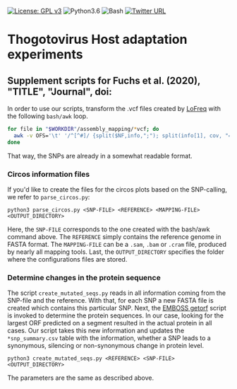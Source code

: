 [![License: GPL v3](https://img.shields.io/badge/License-GPL%20v3-blue.svg)](https://www.gnu.org/licenses/gpl-3.0)
![Python3.6](https://img.shields.io/badge/Language-Python_3.6-steelblue.svg)
![Bash](https://img.shields.io/badge/Language-Bash-green.svg)
[![Twitter URL](https://img.shields.io/twitter/url/https/twitter.com/klamkiewicz?label=%40klamkiewicz&style=social)](https://twitter.com/klamkiewicz)

# Thogotovirus Host adaptation experiments
## Supplement scripts for Fuchs et al. (2020), "TITLE", "Journal", doi: 


In order to use our scripts, transform the .vcf files created by [LoFreq](https://csb5.github.io/lofreq/) with the following `bash/awk` loop.

```bash
for file in "$WORKDIR"/assembly_mapping/*vcf; do
  awk -v OFS='\t' '/^[^#]/ {split($NF,info,";"); split(info[1], cov, "="); split(info[2], freq, "="); print $1, $2, $4, $5, cov[2], freq[2]}' $file > ${file%.*}_snp_summary.csv
done
```

That way, the SNPs are already in a somewhat readable format.


### Circos information files

If you'd like to create the files for the circos plots based on the SNP-calling, we refer to `parse_circos.py`:

```
python3 parse_circos.py <SNP-FILE> <REFERENCE> <MAPPING-FILE> <OUTPUT_DIRECTORY>
```
Here, the `SNP-FILE` corresponds to the one created with the bash/awk command above. The `REFERENCE` simply contains 
the reference genome in FASTA format. The `MAPPING-FILE` can be a `.sam`, `.bam` or `.cram` file, produced by nearly all
mapping tools. Last, the `OUTPUT_DIRECTORY` specifies the folder where the configurations files are stored.

### Determine changes in the protein sequence

The script `create_mutated_seqs.py` reads in all information coming from the SNP-file and the reference. 
With that, for each SNP a new FASTA file is created which contains this particular SNP. Next, the [EMBOSS getorf](http://emboss.sourceforge.net/apps/cvs/emboss/apps/getorf.html)
script is invoked to determine the protein sequences. In our case, looking for the largest ORF predicted on
a segment resulted in the actual protein in all cases. 
Our script takes this new information and updates the `*snp_summary.csv` table with the information, whether a SNP
leads to a synonymous, silencing or non-synonymous change in protein level.

```
python3 create_mutated_seqs.py <REFERENCE> <SNP-FILE> <OUTPUT_DIRECTORY>
```

The parameters are the same as described above.